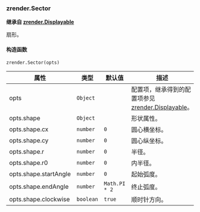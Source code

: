 ---
---

### zrender.Sector

**继承自 [zrender.Displayable](#zrenderdisplayable)**

扇形。

#### 构造函数

`zrender.Sector(opts)`

|属性|类型|默认值|描述|
|---|---|---|---|
|opts|`Object`||配置项，继承得到的配置项参见 [zrender.Displayable](#zrenderdisplayable)。|
|opts.shape|`Object`||形状属性。|
|opts.shape.cx|`number`|`0`|圆心横坐标。|
|opts.shape.cy|`number`|`0`|圆心纵坐标。|
|opts.shape.r|`number`|`0`|半径。|
|opts.shape.r0|`number`|`0`|内半径。|
|opts.shape.startAngle|`number`|`0`|起始弧度。|
|opts.shape.endAngle|`number`|`Math.PI * 2`|终止弧度。|
|opts.shape.clockwise|`boolean`|`true`|顺时针方向。|
